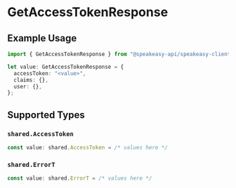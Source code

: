 # GetAccessTokenResponse

## Example Usage

```typescript
import { GetAccessTokenResponse } from "@speakeasy-api/speakeasy-client-sdk-typescript/sdk/models/operations";

let value: GetAccessTokenResponse = {
  accessToken: "<value>",
  claims: {},
  user: {},
};
```

## Supported Types

### `shared.AccessToken`

```typescript
const value: shared.AccessToken = /* values here */
```

### `shared.ErrorT`

```typescript
const value: shared.ErrorT = /* values here */
```

